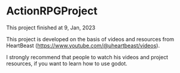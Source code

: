# ActionRPGProject
This project finished at 9, Jan, 2023

This project is developed on the basis of videos and resources from HeartBeast (https://www.youtube.com/@uheartbeast/videos). 

I strongly recommend that people to watch his videos and project resources, if you want to learn how to use godot.
